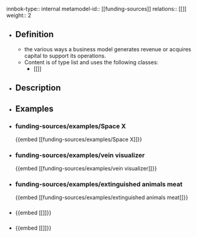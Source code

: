 innbok-type:: internal
metamodel-id:: [[funding-sources]]
relations:: [[]]
weight:: 2

- ## Definition
  - the various ways a business model generates revenue or acquires capital to support its operations.
  - Content is of type list and uses the following classes:
    - [[]]
- ## Description
- ## Examples
- ### funding-sources/examples/Space X
  {{embed [[funding-sources/examples/Space X]]}}
- ### funding-sources/examples/vein visualizer
  {{embed [[funding-sources/examples/vein visualizer]]}}
- ### funding-sources/examples/extinguished animals meat
  {{embed [[funding-sources/examples/extinguished animals meat]]}}
- ### 
  {{embed [[]]}}
- ### 
  {{embed [[]]}}


